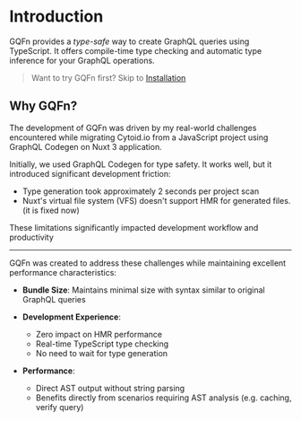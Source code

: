 # Introduction

GQFn provides a *type-safe* way to create GraphQL queries using TypeScript. It offers compile-time type checking and automatic type inference for your GraphQL operations.

> Want to try GQFn first? Skip to [Installation](./installation.md)

## Why GQFn?

The development of GQFn was driven by my real-world challenges encountered while migrating Cytoid.io from a JavaScript project using GraphQL Codegen on Nuxt 3 application.

Initially, we used GraphQL Codegen for type safety. It works well, but it introduced significant development friction:
- Type generation took approximately 2 seconds per project scan
- Nuxt's virtual file system (VFS) doesn't support HMR for generated files. (it is fixed now)

These limitations significantly impacted development workflow and productivity

---

GQFn was created to address these challenges while maintaining excellent performance characteristics:

- **Bundle Size**: Maintains minimal size with syntax similar to original GraphQL queries

- **Development Experience**:
  - Zero impact on HMR performance
  - Real-time TypeScript type checking
  - No need to wait for type generation

- **Performance**:
  - Direct AST output without string parsing
  - Benefits directly from scenarios requiring AST analysis (e.g. caching, verify query)
